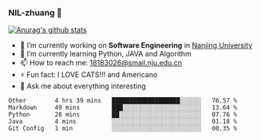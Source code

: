 ### NIL-zhuang 👋

<!--
**NIL-zhuang/NIL-zhuang** is a ✨ _special_ ✨ repository because its `README.md` (this file) appears on your GitHub profile.

Here are some ideas to get you started:

- 🔭 I’m currently working on ...
- 🌱 I’m currently learning ...
- 👯 I’m looking to collaborate on ...
- 🤔 I’m looking for help with ...
- 💬 Ask me about ...
- 📫 How to reach me: ...
- 😄 Pronouns: ...
- ⚡ Fun fact: ...
-->

[![Anurag's github stats](https://github-readme-stats.vercel.app/api?username=NIL-zhuang)](https://github.com/anuraghazra/github-readme-stats)

- 🔭 I’m currently working on **Software Engineering** in [Nanjing University](https://www.nju.edu.cn/)
- 🌱 I’m currently learning Python, JAVA and Algorithm
- 📫 How to reach me: 18183026@smail.nju.edu.cn
- ⚡ Fun fact: I LOVE CATS!!! and Americano
- 💬 Ask me about everything interesting

<!--START_SECTION:waka-->
```text
Other        4 hrs 39 mins   ███████████████████░░░░░░   76.57 % 
Markdown     49 mins         ███░░░░░░░░░░░░░░░░░░░░░░   13.64 % 
Python       28 mins         ██░░░░░░░░░░░░░░░░░░░░░░░   07.76 % 
Java         4 mins          ░░░░░░░░░░░░░░░░░░░░░░░░░   01.18 % 
Git Config   1 min           ░░░░░░░░░░░░░░░░░░░░░░░░░   00.35 %
```
<!--END_SECTION:waka-->